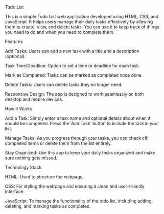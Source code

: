 Todo List 

This is a simple Todo List web application developed using HTML, CSS, and JavaScript. It helps users manage their daily tasks effectively by allowing them to create, view, and delete tasks. You can use it to keep track of things you need to do and when you need to complete them.

Features

Add Tasks:  Users can add a new task with a title and a description (optional).

Task Time/Deadline:  Option to set a time or deadline for each task.

Mark as Completed:  Tasks can be marked as completed once done.

Delete Tasks:  Users can delete tasks they no longer need.

Responsive Design:  The app is designed to work seamlessly on both desktop and mobile devices.

How it Works

Add a Task:  Simply enter a task name and optional details about when it should be completed. Press the 'Add Task' button to include the task in your list.

Manage Tasks:  As you progress through your tasks, you can check off completed items or delete them from the list entirely.

Stay Organized:  Use this app to keep your daily tasks organized and make sure nothing gets missed.

Technology Stack

HTML:  Used to structure the webpage.

CSS:  For styling the webpage and ensuring a clean and user-friendly interface.

JavaScript:  To manage the functionality of the todo list, including adding, deleting, and marking tasks as completed.
